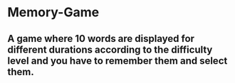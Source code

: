 # Memory-Game

## A game where 10 words are displayed for different durations according to the difficulty level and you have to remember them and select them.

